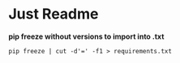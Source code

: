 # Just Readme


**pip freeze without versions to import into .txt**

```
pip freeze | cut -d'=' -f1 > requirements.txt
```